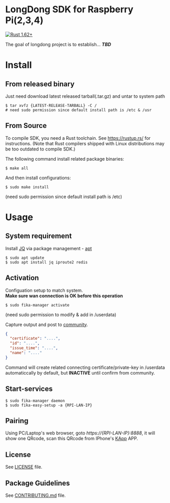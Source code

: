 # LongDong SDK for Raspberry Pi(2,3,4)
[![Rust 1.62+](https://img.shields.io/badge/rust-1.62+-orange.svg)](https://www.rust-lang.org)

The goal of longdong project is to establish...
***TBD***

# Install

## From released binary
Just need download latest released tarball(.tar.gz) and untar to system path

    $ tar xvfz {LATEST-RELEASE-TARBALL} -C /
    # need sudo permission since default install path is /etc & /usr

## From Source

To compile SDK, you need a Rust toolchain.
See <https://rustup.rs/> for instructions.
(Note that Rust compilers shipped with Linux distributions
may be too outdated to compile SDK.)

The following command install related package binaries:

    $ make all

And then install configurations:

    $ sudo make install

(need sudo permission since default install path is /etc)

# Usage

## System requirement
Install [JQ](https://github.com/stedolan/jq) via package management - [apt](https://www.raspberrypi.com/documentation/computers/os.html#using-apt)

    $ sudo apt update
    $ sudo apt install jq iproute2 redis


## Activation

Configuation setup to match system.  
**Make sure wan connection is OK before this operation**

    $ sudo fika-manager activate

(need sudo permission to modify & add in /userdata)

Capture output and post to [community](https://discord.com/channels/975795016410755082/1030295373798985759).

```json
{
  "certificate": "....",
  "id": "....",
  "issue_time": "....",
  "name": "...."
}
```
  
Command will create related connecting certificate/private-key in /userdata automaticcally by default,
but **INACTIVE** until confirm from community.


## Start-services
    
    $ sudo fika-manager daemon
    $ sudo fika-easy-setup -a {RPI-LAN-IP}

## Pairing

Using PC/Laptop's web browser, goto *https://{RPI-LAN-IP}:8888*, it will show one QRcode,
scan this QRcode from IPhone's [KApp](https://www.apple.com/tw/search/kapp?src=globalnav) APP.
    
## License

See [LICENSE](LICENSE) file.
 
## Package Guidelines

See [CONTRIBUTING.md](CONTRIBUTING.md) file.

